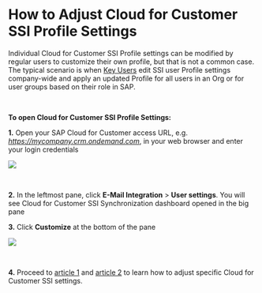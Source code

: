# How to Adjust Cloud for Customer SSI Profile Settings

Individual Cloud for Customer SSI Profile settings can be modified by regular users to customize their own profile, but that is not a common case. The typical scenario is when [Key Users](https://www.sap.com/documents/2018/10/febc12f6-227d-0010-87a3-c30de2ffd8ff.html) edit SSI user Profile settings company-wide and apply an updated Profile for all users in an Org or for user groups based on their role in SAP.

&nbsp;

**To open Cloud for Customer SSI Profile Settings:**

**1\.** Open your SAP Cloud for Customer access URL, e.g. *https://mycompany.crm.ondemand.com*, in your web browser and enter your login credentials

![](../assets/images/Admin/sap_page.png)

&nbsp;

**2\.** In the leftmost pane, click **E-Mail Integration** > **User settings**. You will see Cloud for Customer SSI Synchronization dashboard opened in the big pane  

**3\.** Click **Customize** at the bottom of the pane  


![](../assets/images/Admin/user-settings.png)

&nbsp;

**4\.** Proceed to [article 1](../Customization-Settings-Addin/) and [article 2](../Customization-Settings-Sync/) to learn how to adjust specific Cloud for Customer SSI settings.

